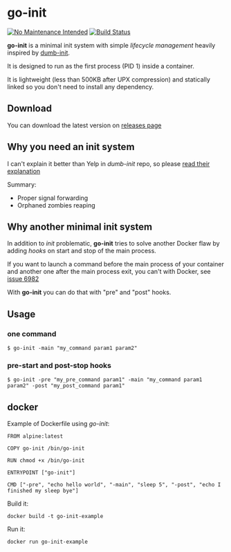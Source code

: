 # go-init

[![No Maintenance Intended](http://unmaintained.tech/badge.svg)](http://unmaintained.tech/)
[![Build Status](https://travis-ci.org/pablo-ruth/go-init.svg?branch=master)](https://travis-ci.org/pablo-ruth/go-init)

**go-init** is a minimal init system with simple *lifecycle management* heavily inspired by [dumb-init](https://github.com/Yelp/dumb-init).

It is designed to run as the first process (PID 1) inside a container.

It is lightweight (less than 500KB after UPX compression) and statically linked so you don't need to install any dependency.

## Download

You can download the latest version on [releases page](https://github.com/pablo-ruth/go-init/releases)

## Why you need an init system

I can't explain it better than Yelp in *dumb-init* repo, so please [read their explanation](https://github.com/Yelp/dumb-init/blob/v1.2.0/README.md#why-you-need-an-init-system)

Summary:
- Proper signal forwarding
- Orphaned zombies reaping

## Why another minimal init system

In addition to *init* problematic, **go-init** tries to solve another Docker flaw by adding *hooks* on start and stop of the main process.

If you want to launch a command before the main process of your container and another one after the main process exit, you can't with Docker, see [issue 6982](https://github.com/moby/moby/issues/6982)

With **go-init** you can do that with "pre" and "post" hooks.

## Usage

### one command

```
$ go-init -main "my_command param1 param2"
```

### pre-start and post-stop hooks

```
$ go-init -pre "my_pre_command param1" -main "my_command param1 param2" -post "my_post_command param1"
```

## docker

Example of Dockerfile using *go-init*:
```
FROM alpine:latest

COPY go-init /bin/go-init

RUN chmod +x /bin/go-init

ENTRYPOINT ["go-init"]

CMD ["-pre", "echo hello world", "-main", "sleep 5", "-post", "echo I finished my sleep bye"]
```

Build it:
```
docker build -t go-init-example
```

Run it:
```
docker run go-init-example
```
